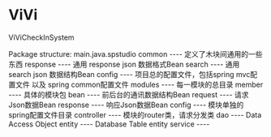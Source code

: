 # ViVi
ViViCheckInSystem


Package structure:
    main.java.spstudio
        common                          ----        定义了木块间通用的一些东西
            response                    ----        通用 response json 数据格式Bean
            search                      ----        通用 search json 数据结构Bean
        config                          ----        项目总的配置文件，包括spring mvc配置文件 以及 spring common配置文件
        modules                         ----        每一模块的总目录
            member                      ----        具体的模块包
                bean                    ----        前后台的通讯数据结构Bean
                    request             ----        请求Json数据Bean
                    response            ----        响应Json数据Bean
                config                  ----        模块单独的spring配置文件目录
                controller              ----        模块的router类，请求分发类
                dao                     ----        Data Access Object
                entity                  ----        Database Table entity
                service                 ----

